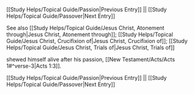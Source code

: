 [[Study Helps/Topical Guide/Passion|Previous Entry]]  ||  [[Study Helps/Topical Guide/Passover|Next Entry]]

 See also [[Study Helps/Topical Guide/Jesus Christ, Atonement through|Jesus Christ, Atonement through]]; [[Study Helps/Topical Guide/Jesus Christ, Crucifixion of|Jesus Christ, Crucifixion of]]; [[Study Helps/Topical Guide/Jesus Christ, Trials of|Jesus Christ, Trials of]]

 shewed himself alive after his passion, [[New Testament/Acts/Acts 1#^verse-3|Acts 1:3]].

[[Study Helps/Topical Guide/Passion|Previous Entry]]  ||  [[Study Helps/Topical Guide/Passover|Next Entry]]